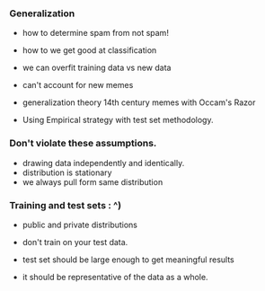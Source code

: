 ### Generalization

 - how to determine spam from not spam!
 - how to we get good at classification

 - we can overfit training data vs new data
 - can't account for new memes

 - generalization theory 14th century memes with Occam's Razor

 - Using Empirical strategy with test set methodology.

### Don't violate these assumptions.
 - drawing data independently and identically.
 - distribution is stationary
 - we always pull form same distribution

 ### Training and test sets : ^)

  - public and private distributions
  - don't train on your test data.

  - test set should be large enough to get meaningful results
  - it should be representative of the data as a whole.